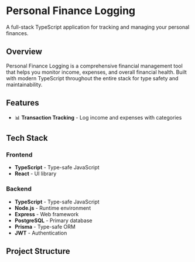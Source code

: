 # Personal Finance Logging

A full-stack TypeScript application for tracking and managing your personal finances.

## Overview

Personal Finance Logging is a comprehensive financial management tool that helps you monitor income, expenses, and overall financial health. Built with modern TypeScript throughout the entire stack for type safety and maintainability.

## Features

- 📊 **Transaction Tracking** - Log income and expenses with categories

## Tech Stack

### Frontend
- **TypeScript** - Type-safe JavaScript
- **React** - UI library

### Backend
- **TypeScript** - Type-safe JavaScript
- **Node.js** - Runtime environment
- **Express** - Web framework
- **PostgreSQL** - Primary database
- **Prisma** - Type-safe ORM
- **JWT** - Authentication

## Project Structure